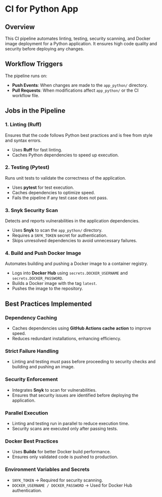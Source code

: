 # CI for Python App

## Overview

This CI pipeline automates linting, testing, security scanning, and Docker image deployment for a Python application. It ensures high code quality and security before deploying any changes.

## Workflow Triggers

The pipeline runs on:

- **Push Events**: When changes are made to the `app_python/` directory.
- **Pull Requests**: When modifications affect `app_python/` or the CI workflow file.

## Jobs in the Pipeline

### 1. Linting (Ruff)

Ensures that the code follows Python best practices and is free from style and syntax errors.

- Uses **Ruff** for fast linting.
- Caches Python dependencies to speed up execution.

### 2. Testing (Pytest)

Runs unit tests to validate the correctness of the application.

- Uses **pytest** for test execution.
- Caches dependencies to optimize speed.
- Fails the pipeline if any test case does not pass.

### 3. Snyk Security Scan

Detects and reports vulnerabilities in the application dependencies.

- Uses **Snyk** to scan the `app_python/` directory.
- Requires a `SNYK_TOKEN` secret for authentication.
- Skips unresolved dependencies to avoid unnecessary failures.

### 4. Build and Push Docker Image

Automates building and pushing a Docker image to a container registry.

- Logs into **Docker Hub** using `secrets.DOCKER_USERNAME` and `secrets.DOCKER_PASSWORD`.
- Builds a Docker image with the tag `latest`.
- Pushes the image to the repository.

## Best Practices Implemented

### Dependency Caching

- Caches dependencies using **GitHub Actions cache action** to improve speed.
- Reduces redundant installations, enhancing efficiency.

### Strict Failure Handling

- Linting and testing must pass before proceeding to security checks and building and pushing an image.

### Security Enforcement

- Integrates **Snyk** to scan for vulnerabilities.
- Ensures that security issues are identified before deploying the application.

### Parallel Execution

- Linting and testing run in parallel to reduce execution time.
- Security scans are executed only after passing tests.

### Docker Best Practices

- Uses **Buildx** for better Docker build performance.
- Ensures only validated code is pushed to production.

### Environment Variables and Secrets

- `SNYK_TOKEN` → Required for security scanning.
- `DOCKER_USERNAME / DOCKER_PASSWORD` → Used for Docker Hub authentication.
